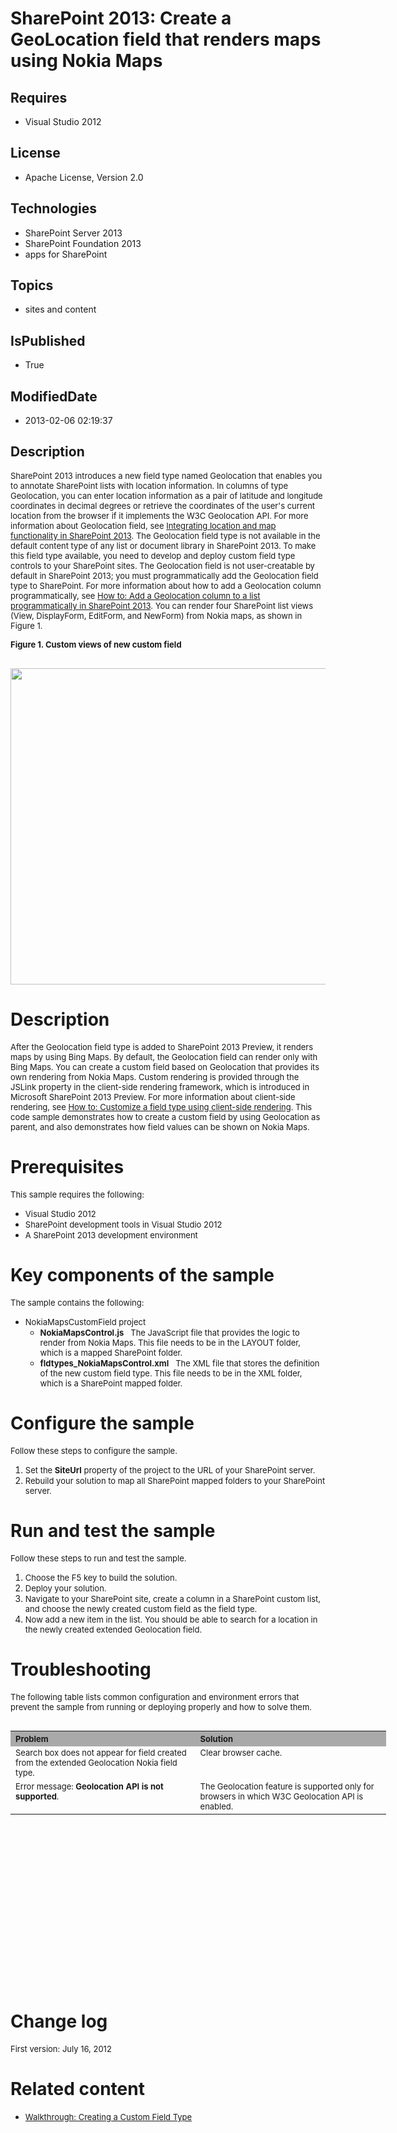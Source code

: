 # SharePoint 2013: Create a GeoLocation field that renders maps using Nokia Maps
## Requires
* Visual Studio 2012
## License
* Apache License, Version 2.0
## Technologies
* SharePoint Server 2013
* SharePoint Foundation 2013
* apps for SharePoint
## Topics
* sites and content
## IsPublished
* True
## ModifiedDate
* 2013-02-06 02:19:37
## Description

<p><span style="font-size:small">SharePoint 2013 introduces a new field type named Geolocation that enables you to annotate SharePoint lists with location information. In columns of type Geolocation, you can enter location information as a pair of latitude
 and longitude coordinates in decimal degrees or retrieve the coordinates of the user's current location from the browser if it implements the W3C Geolocation API. For more information about Geolocation field, see
<a href="http://msdn.microsoft.com/en-us/library/jj163135.aspx">Integrating location and map functionality in SharePoint 2013</a>. The Geolocation field type is not available in the default content type of any list or document library in SharePoint 2013. To
 make this field type available, you need to develop and deploy custom field type controls to your SharePoint sites. The Geolocation field is not user-creatable by default in SharePoint 2013; you must programmatically add the Geolocation field type to SharePoint.
 For more information about how to add a Geolocation column programmatically, see
<a href="http://msdn.microsoft.com/en-us/library/jj164050.aspx">How to: Add a Geolocation column to a list programmatically in SharePoint 2013</a>. You can render four SharePoint list views (View, DisplayForm, EditForm, and NewForm) from Nokia maps, as shown
 in Figure 1.</span></p>
<p><strong><span style="font-size:small">Figure 1. Custom views of new custom field</span></strong></p>
<p><span style="font-size:small">&nbsp;</span><img id="60997" src="http://i1.code.msdn.s-msft.com/sharepoint-2013-create-a-d9a91551/image/file/60997/1/fig2.png" alt="" width="645" height="506"></p>
<h1>Description</h1>
<p><span style="font-size:small">After the Geolocation field type is added to SharePoint 2013 Preview, it renders maps by using Bing Maps. By default, the Geolocation field can render only with Bing Maps. You can create a custom field based on Geolocation that
 provides its own rendering from Nokia Maps. Custom rendering is provided through the JSLink property in the client-side rendering framework, which is introduced in Microsoft SharePoint 2013 Preview. For more information about client-side rendering, see
<a href="http://msdn.microsoft.com/en-us/library/jj220061.aspx">How to: Customize a field type using client-side rendering</a>. This code sample demonstrates how to create a custom field by using Geolocation as parent, and also demonstrates how field values
 can be shown on Nokia Maps.</span></p>
<h1>Prerequisites</h1>
<p><span style="font-size:small">This sample requires the following:</span></p>
<ul>
<li><span style="font-size:small">Visual Studio 2012</span> </li><li><span style="font-size:small">SharePoint development tools in Visual Studio 2012</span>
</li><li><span style="font-size:small">A SharePoint 2013 development environment</span>
</li></ul>
<h1>Key components of the sample</h1>
<p><span style="font-size:small">The sample contains the following:</span></p>
<ul>
<li><span style="font-size:small">NokiaMapsCustomField project</span>
<ul>
<li><span style="font-size:small"><strong>NokiaMapsControl.js</strong>&nbsp;&nbsp; The JavaScript file that provides the logic to render from Nokia Maps. This file needs to be in the LAYOUT folder, which is a mapped SharePoint folder.</span>
</li><li><span style="font-size:small"><strong>fldtypes_NokiaMapsControl.xml</strong>&nbsp;&nbsp; The XML file that stores the definition of the new custom field type. This file needs to be in the XML folder, which is a SharePoint mapped folder.</span>
</li></ul>
</li></ul>
<h1>Configure the sample</h1>
<p><span style="font-size:small">Follow these steps to configure the sample.</span></p>
<ol>
<li><span style="font-size:small">Set the <strong>SiteUrl</strong> property of the project to the URL of your SharePoint server.</span>
</li><li><span style="font-size:small">Rebuild your solution to map all SharePoint mapped folders to your SharePoint server.</span>
</li></ol>
<h1>Run and test the sample</h1>
<p><span style="font-size:small">Follow these steps to run and test the sample.</span></p>
<ol>
<li><span style="font-size:small">Choose the F5 key to build the solution.</span>
</li><li><span style="font-size:small">Deploy your solution.</span> </li><li><span style="font-size:small">Navigate to your SharePoint site, create a column in a SharePoint custom list, and choose the newly created custom field as the field type.</span>
</li><li><span style="font-size:small">Now add a new item in the list. You should be able to search for a location in the newly created extended Geolocation field.</span>
</li></ol>
<h1>Troubleshooting</h1>
<p><span style="font-size:small">The following table lists common configuration and environment errors that prevent the sample from running or deploying properly and how to solve them.</span></p>
<table border="0" cellspacing="5" cellpadding="5" frame="void" align="left" style="width:601px; height:212px">
<tbody>
<tr style="background-color:#a9a9a9">
<th align="left" scope="col"><strong><span style="font-size:small">Problem </span>
</strong></th>
<th align="left" scope="col"><strong><span style="font-size:small">Solution</span></strong></th>
</tr>
<tr valign="top">
<td><span style="font-size:small"><span style="font-size:small">Search box does not appear for field created from the extended Geolocation Nokia field type.</span></span></td>
<td><span style="font-size:small">Clear browser cache.</span></td>
</tr>
<tr valign="top">
<td><span style="font-size:small">Error message: <strong>Geolocation API is not supported</strong>.<br>
<br>
</span></td>
<td><span style="font-size:small">The Geolocation feature is supported only for browsers in which W3C Geolocation API is enabled.
</span></td>
</tr>
</tbody>
</table>
<h1><br>
<br>
<span style="font-size:small">&nbsp;</span><br>
<br>
<br>
</h1>
<p>&nbsp;</p>
<p>&nbsp;</p>
<p>&nbsp;</p>
<h1>Change log</h1>
<p><span style="font-size:small">First version: July 16, 2012</span></p>
<h1>Related content</h1>
<ul>
<li><a href="http://msdn.microsoft.com/en-us/library/bb861799%28v=office.14%29.aspx"><span style="font-size:small">Walkthrough: Creating a Custom Field Type</span>
</a></li></ul>
